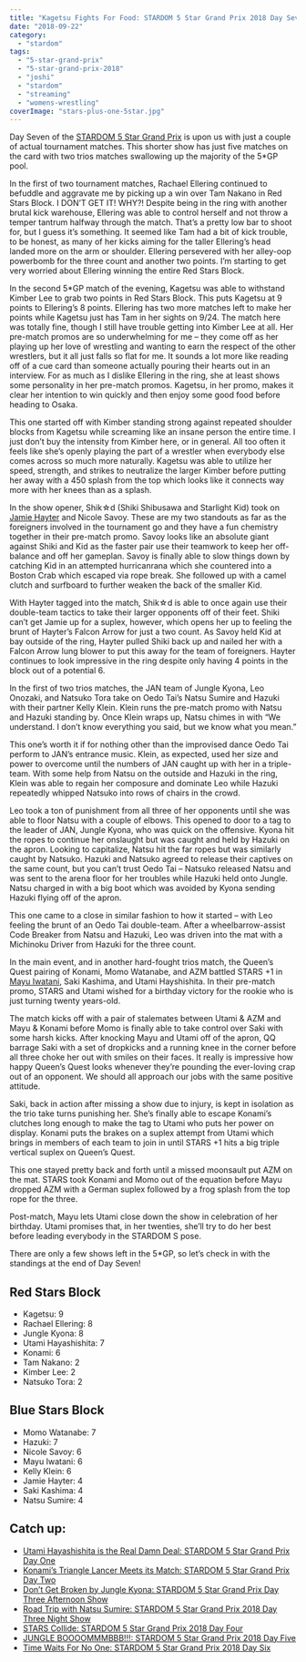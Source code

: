 ```yaml
---
title: "Kagetsu Fights For Food: STARDOM 5 Star Grand Prix 2018 Day Seven"
date: "2018-09-22"
category: 
  - "stardom"
tags: 
  - "5-star-grand-prix"
  - "5-star-grand-prix-2018"
  - "joshi"
  - "stardom"
  - "streaming"
  - "womens-wrestling"
coverImage: "stars-plus-one-5star.jpg"
---
```


Day Seven of the [STARDOM 5 Star Grand Prix](/posts/2018-08-13-preview-stardom-5-star-grand-prix-2018) is upon us with just a couple of actual tournament matches. This shorter show has just five matches on the card with two trios matches swallowing up the majority of the 5\*GP pool.

In the first of two tournament matches, Rachael Ellering continued to befuddle and aggravate me by picking up a win over Tam Nakano in Red Stars Block. I DON’T GET IT! WHY?! Despite being in the ring with another brutal kick warehouse, Ellering was able to control herself and not throw a temper tantrum halfway through the match. That’s a pretty low bar to shoot for, but I guess it’s something. It seemed like Tam had a bit of kick trouble, to be honest, as many of her kicks aiming for the taller Ellering’s head landed more on the arm or shoulder. Ellering persevered with her alley-oop powerbomb for the three count and another two points. I’m starting to get very worried about Ellering winning the entire Red Stars Block.

In the second 5\*GP match of the evening, Kagetsu was able to withstand Kimber Lee to grab two points in Red Stars Block. This puts Kagetsu at 9 points to Ellering’s 8 points. Ellering has two more matches left to make her points while Kagetsu just has Tam in her sights on 9/24. The match here was totally fine, though I still have trouble getting into Kimber Lee at all. Her pre-match promos are so underwhelming for me – they come off as her playing up her love of wrestling and wanting to earn the respect of the other wrestlers, but it all just falls so flat for me. It sounds a lot more like reading off of a cue card than someone actually pouring their hearts out in an interview. For as much as I dislike Ellering in the ring, she at least shows some personality in her pre-match promos. Kagetsu, in her promo, makes it clear her intention to win quickly and then enjoy some good food before heading to Osaka.

This one started off with Kimber standing strong against repeated shoulder blocks from Kagetsu while screaming like an insane person the entire time. I just don’t buy the intensity from Kimber here, or in general. All too often it feels like she’s openly playing the part of a wrestler when everybody else comes across so much more naturally. Kagetsu was able to utilize her speed, strength, and strikes to neutralize the larger Kimber before putting her away with a 450 splash from the top which looks like it connects way more with her knees than as a splash.

<Tweet tweetId="1041979609921675264" />

In the show opener, Shik☆d (Shiki Shibusawa and Starlight Kid) took on [Jamie Hayter](/posts/2025-01-01-write-forever-aew-dynamite) and Nicole Savoy. These are my two standouts as far as the foreigners involved in the tournament go and they have a fun chemistry together in their pre-match promo. Savoy looks like an absolute giant against Shiki and Kid as the faster pair use their teamwork to keep her off-balance and off her gameplan. Savoy is finally able to slow things down by catching Kid in an attempted hurricanrana which she countered into a Boston Crab which escaped via rope break. She followed up with a camel clutch and surfboard to further weaken the back of the smaller Kid.

With Hayter tagged into the match, Shik☆d is able to once again use their double-team tactics to take their larger opponents off of their feet. Shiki can’t get Jamie up for a suplex, however, which opens her up to feeling the brunt of Hayter’s Falcon Arrow for just a two count. As Savoy held Kid at bay outside of the ring, Hayter pulled Shiki back up and nailed her with a Falcon Arrow lung blower to put this away for the team of foreigners. Hayter continues to look impressive in the ring despite only having 4 points in the block out of a potential 6.

<Tweet tweetId="1041566719087525888" />

In the first of two trios matches, the JAN team of Jungle Kyona, Leo Onozaki, and Natsuko Tora take on Oedo Tai’s Natsu Sumire and Hazuki with their partner Kelly Klein. Klein runs the pre-match promo with Natsu and Hazuki standing by. Once Klein wraps up, Natsu chimes in with “We understand. I don’t know everything you said, but we know what you mean.”

This one’s worth it if for nothing other than the improvised dance Oedo Tai perform to JAN’s entrance music. Klein, as expected, used her size and power to overcome until the numbers of JAN caught up with her in a triple-team. With some help from Natsu on the outside and Hazuki in the ring, Klein was able to regain her composure and dominate Leo while Hazuki repeatedly whipped Natsuko into rows of chairs in the crowd.

Leo took a ton of punishment from all three of her opponents until she was able to floor Natsu with a couple of elbows. This opened to door to a tag to the leader of JAN, Jungle Kyona, who was quick on the offensive. Kyona hit the ropes to continue her onslaught but was caught and held by Hazuki on the apron. Looking to capitalize, Natsu hit the far ropes but was similarly caught by Natsuko. Hazuki and Natsuko agreed to release their captives on the same count, but you can’t trust Oedo Tai – Natsuko released Natsu and was sent to the arena floor for her troubles while Hazuki held onto Jungle. Natsu charged in with a big boot which was avoided by Kyona sending Hazuki flying off of the apron.

This one came to a close in similar fashion to how it started – with Leo feeling the brunt of an Oedo Tai double-team. After a wheelbarrow-assist Code Breaker from Natsu and Hazuki, Leo was driven into the mat with a Michinoku Driver from Hazuki for the three count.

<Tweet tweetId="1041952785980260353" />

In the main event, and in another hard-fought trios match, the Queen’s Quest pairing of Konami, Momo Watanabe, and AZM battled STARS +1 in [Mayu Iwatani](/posts/2025-01-04-write-forever-njpw-wrestle-kingdom-19), Saki Kashima, and Utami Hayshishita. In their pre-match promo, STARS and Utami wished for a birthday victory for the rookie who is just turning twenty years-old.

The match kicks off with a pair of stalemates between Utami & AZM and Mayu & Konami before Momo is finally able to take control over Saki with some harsh kicks. After knocking Mayu and Utami off of the apron, QQ barrage Saki with a set of dropkicks and a running knee in the corner before all three choke her out with smiles on their faces. It really is impressive how happy Queen’s Quest looks whenever they’re pounding the ever-loving crap out of an opponent. We should all approach our jobs with the same positive attitude.

Saki, back in action after missing a show due to injury, is kept in isolation as the trio take turns punishing her. She’s finally able to escape Konami’s clutches long enough to make the tag to Utami who puts her power on display. Konami puts the brakes on a suplex attempt from Utami which brings in members of each team to join in until STARS +1 hits a big triple vertical suplex on Queen’s Quest.

This one stayed pretty back and forth until a missed moonsault put AZM on the mat. STARS took Konami and Momo out of the equation before Mayu dropped AZM with a German suplex followed by a frog splash from the top rope for the three.

<Tweet tweetId="1042216423005728768" />

Post-match, Mayu lets Utami close down the show in celebration of her birthday. Utami promises that, in her twenties, she’ll try to do her best before leading everybody in the STARDOM S pose.

There are only a few shows left in the 5\*GP, so let’s check in with the standings at the end of Day Seven!

## Red Stars Block

- Kagetsu: 9
- Rachael Ellering: 8
- Jungle Kyona: 8
- Utami Hayashishita: 7
- Konami: 6
- Tam Nakano: 2
- Kimber Lee: 2
- Natsuko Tora: 2

<Tweet tweetId="1040966666908127232" />

## Blue Stars Block

- Momo Watanabe: 7
- Hazuki: 7
- Nicole Savoy: 6
- Mayu Iwatani: 6
- Kelly Klein: 6
- Jamie Hayter: 4
- Saki Kashima: 4
- Natsu Sumire: 4

<Tweet tweetId="1040966147011575808" />

## Catch up:

- [Utami Hayashishita is the Real Damn Deal: STARDOM 5 Star Grand Prix Day One](https://www.gansobomb.com/2018/08/21/stardom-5-star-grand-prix-day-one/)
- [Konami’s Triangle Lancer Meets its Match: STARDOM 5 Star Grand Prix Day Two](https://www.gansobomb.com/2018/08/25/stardom-5-star-grand-prix-day-two/)
- [Don’t Get Broken by Jungle Kyona: STARDOM 5 Star Grand Prix Day Three Afternoon Show](https://www.gansobomb.com/2018/08/30/stardom-5-star-grand-prix-day-three-afternoon-show/)
- [Road Trip with Natsu Sumire: STARDOM 5 Star Grand Prix 2018 Day Three Night Show](https://www.gansobomb.com/2018/09/01/stardom-5-star-grand-prix-day-three-night-show/)
- [STARS Collide: STARDOM 5 Star Grand Prix 2018 Day Four](https://www.gansobomb.com/2018/09/08/stardom-5-star-grand-prix-2018-day-four/)
- [JUNGLE BOOOOMMMBBB!!!: STARDOM 5 Star Grand Prix 2018 Day Five](https://www.gansobomb.com/2018/09/12/stardom-5-star-grand-prix-2018-day-five/)
- [Time Waits For No One: STARDOM 5 Star Grand Prix 2018 Day Six](https://www.gansobomb.com/2018/09/16/stardom-5-star-grand-prix-2018-day-six/)
